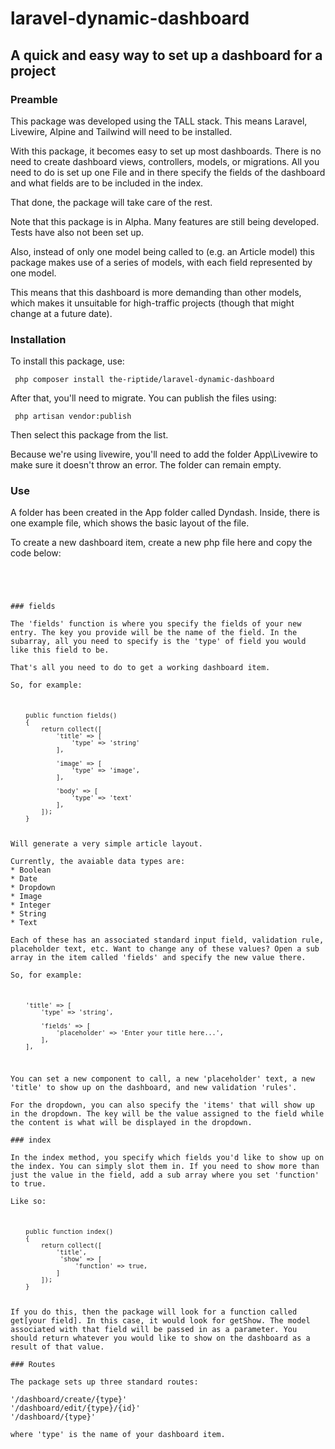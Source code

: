# laravel-dynamic-dashboard
## A quick and easy way to set up a dashboard for a project

### Preamble 

This package was developed using the TALL stack. This means Laravel, Livewire, Alpine and Tailwind will need to be installed.

With this package, it becomes easy to set up most dashboards. There is no need to create dashboard views, controllers, models, or migrations. All you need to do is set up one File and in there specify the fields of the dashboard and what fields are to be included in the index. 

That done, the package will take care of the rest.

Note that this package is in Alpha. Many features are still being developed. Tests have also not been set up.

Also, instead of only one model being called to (e.g. an Article model) this package makes use of a series of models, with each field represented by one model. 

This means that this dashboard is more demanding than other models, which makes it unsuitable for high-traffic projects (though that might change at a future date).

### Installation 

To install this package, use:

<code> php composer install the-riptide/laravel-dynamic-dashboard </code>

After that, you'll need to migrate. You can publish the files using:

<code> php artisan vendor:publish </code> 

Then select this package from the list.

Because we're using livewire, you'll need to add the folder App\Livewire to make sure it doesn't throw an error. The folder can remain empty.

### Use

A folder has been created in the App folder called Dyndash. Inside, there is one example file, which shows the basic layout of the file. 

To create a new dashboard item, create a new php file here and copy the code below:

<code>

<?php

namespace app\Dyndash;

    class YourNameHere{

        public function index() 
        {
            return collect([

            ]);
        }

        public function fields()
        {
            return collect([

            ]);
        }
    }

</code>

### fields

The 'fields' function is where you specify the fields of your new entry. The key you provide will be the name of the field. In the subarray, all you need to specify is the 'type' of field you would like this field to be.

That's all you need to do to get a working dashboard item. 

So, for example: 

<code>

    public function fields()
    {
        return collect([
        	'title' => [
                'type' => 'string'
            ],

            'image' => [
                'type' => 'image',
            ],

            'body' => [
                'type' => 'text'
            ],
        ]);
    }
</code>

Will generate a very simple article layout. 

Currently, the avaiable data types are: 
* Boolean
* Date
* Dropdown
* Image
* Integer
* String
* Text

Each of these has an associated standard input field, validation rule, placeholder text, etc. Want to change any of these values? Open a sub array in the item called 'fields' and specify the new value there. 

So, for example:

<code>

    'title' => [
        'type' => 'string',

        'fields' => [
            'placeholder' => 'Enter your title here...',
        ],
    ],

</code>

You can set a new component to call, a new 'placeholder' text, a new 'title' to show up on the dashboard, and new validation 'rules'.   

For the dropdown, you can also specify the 'items' that will show up in the dropdown. The key will be the value assigned to the field while the content is what will be displayed in the dropdown. 

### index

In the index method, you specify which fields you'd like to show up on the index. You can simply slot them in. If you need to show more than just the value in the field, add a sub array where you set 'function' to true. 

Like so: 

<code>

    public function index() 
    {
        return collect([
            'title',
             'show' => [
                 'function' => true,
            ]
        ]);
    }
</code>

If you do this, then the package will look for a function called get[your field]. In this case, it would look for getShow. The model associated with that field will be passed in as a parameter. You should return whatever you would like to show on the dashboard as a result of that value.

### Routes

The package sets up three standard routes:

'/dashboard/create/{type}'
'/dashboard/edit/{type}/{id}'
'/dashboard/{type}'

where 'type' is the name of your dashboard item. 